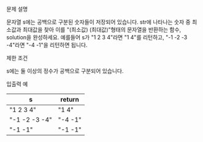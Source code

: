 문제 설명

문자열 s에는 공백으로 구분된 숫자들이 저장되어 있습니다. str에 나타나는 숫자 중 최소값과 최대값을 찾아 이를 "(최소값) (최대값)"형태의 문자열을 반환하는 함수, solution을 완성하세요.
예를들어 s가 "1 2 3 4"라면 "1 4"를 리턴하고, "-1 -2 -3 -4"라면 "-4 -1"을 리턴하면 됩니다.

제한 조건

s에는 둘 이상의 정수가 공백으로 구분되어 있습니다.

입출력 예

| s             | 	return  |
|---------------|----------|
| "1 2 3 4"     | 	"1 4"   |
| "-1 -2 -3 -4" | 	"-4 -1" |
| "-1 -1"       | 	"-1 -1" |